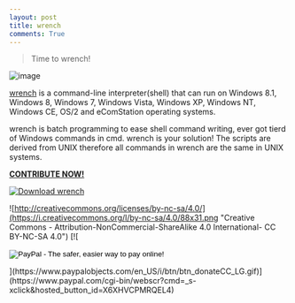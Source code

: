 ```yaml
---
layout: post
title: wrench
comments: True
---
```



> Time to wrench!


![image](https://raw.githubusercontent.com/josephgodwinkimani/blogsite/gh-pages/images/wrenchaa.png)


[wrench](https://bitbucket.org/josephgodwinkimani/wrench/) is a command-line interpreter(shell) that can run on Windows 8.1, Windows 8, Windows 7, Windows Vista, Windows XP, Windows NT, Windows CE, OS/2 and eComStation operating systems.

wrench is batch programming to ease shell command writing, ever got tierd of Windows commands in cmd. wrench is your solution! The scripts are derived from UNIX therefore all commands in wrench are the same in UNIX systems.

[**CONTRIBUTE NOW!**](https://bitbucket.org/josephgodwinkimani/wrench/)



[![Download wrench](https://a.fsdn.com/con/app/sf-download-button)](https://sourceforge.net/projects/wrench/files/latest/download)

![http://creativecommons.org/licenses/by-nc-sa/4.0/](https://i.creativecommons.org/l/by-nc-sa/4.0/88x31.png 
"Creative Commons - Attribution-NonCommercial-ShareAlike 4.0 International- CC BY-NC-SA 4.0")           [![ <form action="https://www.paypal.com/cgi-bin/webscr" method="post" target="_top">
<input type="hidden" name="cmd" value="_s-xclick">
<input type="hidden" name="hosted_button_id" value="ZQVADBPY2D2D6">
<input type="image" src="https://www.paypalobjects.com/en_US/i/btn/btn_donateCC_LG.gif" border="0" name="submit" alt="PayPal - The safer, easier way to pay online!">
<img alt="" border="0" src="https://www.paypalobjects.com/en_US/i/scr/pixel.gif" width="1" height="1">
</form>](https://www.paypalobjects.com/en_US/i/btn/btn_donateCC_LG.gif)](https://www.paypal.com/cgi-bin/webscr?cmd=_s-xclick&hosted_button_id=X6XHVCPMRQEL4)




